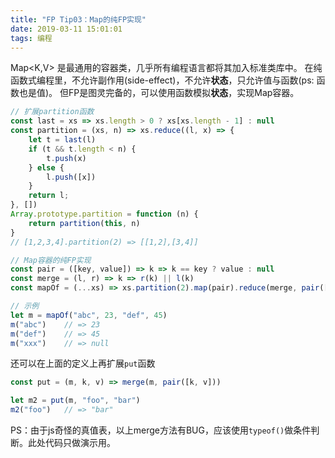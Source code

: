 ```yaml
---
title: "FP Tip03：Map的纯FP实现"
date: 2019-03-11 15:01:01
tags: 编程
---
```


Map<K,V> 是最通用的容器类，几乎所有编程语言都将其加入标准类库中。
在纯函数式编程里，不允许副作用(side-effect)，不允许**状态**，只允许值与函数(ps: 函数也是值)。
但FP是图灵完备的，可以使用函数模拟**状态**，实现Map容器。

<!-- more -->

```js
// 扩展partition函数
const last = xs => xs.length > 0 ? xs[xs.length - 1] : null
const partition = (xs, n) => xs.reduce((l, x) => {
    let t = last(l)
    if (t && t.length < n) {
        t.push(x)
    } else {
        l.push([x])
    }
    return l;
}, [])
Array.prototype.partition = function (n) {
    return partition(this, n)
}
// [1,2,3,4].partition(2) => [[1,2],[3,4]]

// Map容器的纯FP实现
const pair = ([key, value]) => k => k == key ? value : null
const merge = (l, r) => k => r(k) || l(k)
const mapOf = (...xs) => xs.partition(2).map(pair).reduce(merge, pair([null, null]))

// 示例
let m = mapOf("abc", 23, "def", 45)
m("abc")    // => 23
m("def")    // => 45
m("xxx")    // => null
```

还可以在上面的定义上再扩展`put`函数
```js
const put = (m, k, v) => merge(m, pair([k, v]))

let m2 = put(m, "foo", "bar")
m2("foo")   // => "bar"
```

PS：由于js奇怪的真值表，以上merge方法有BUG，应该使用`typeof()`做条件判断。此处代码只做演示用。

